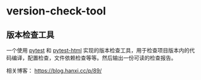 # version-check-tool

## 版本检查工具

一个使用 [pytest](https://github.com/pytest-dev/pytest/) 和 [pytest-html](https://github.com/pytest-dev/pytest-html)
实现的版本检查工具，用于检查项目版本内的代码编译，配置检查，文件依赖检查等等。然后输出一份可读的检查报告。

相关博客： https://blog.hanxi.cc/p/89/
